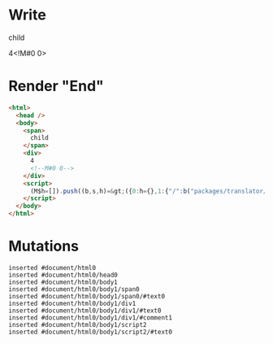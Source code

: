 # Write
  <span>child</span><div>4<!M#0 0></div><script>(M$h=[]).push((b,s,h)=>({0:h={},1:{"/":b("packages/translator/src/__tests__/fixtures/custom-tag-var-expression/template.marko_0_data",h)}}),[])</script>


# Render "End"
```html
<html>
  <head />
  <body>
    <span>
      child
    </span>
    <div>
      4
      <!--M#0 0-->
    </div>
    <script>
      (M$h=[]).push((b,s,h)=&gt;({0:h={},1:{"/":b("packages/translator/src/__tests__/fixtures/custom-tag-var-expression/template.marko_0_data",h)}}),[])
    </script>
  </body>
</html>
```

# Mutations
```
inserted #document/html0
inserted #document/html0/head0
inserted #document/html0/body1
inserted #document/html0/body1/span0
inserted #document/html0/body1/span0/#text0
inserted #document/html0/body1/div1
inserted #document/html0/body1/div1/#text0
inserted #document/html0/body1/div1/#comment1
inserted #document/html0/body1/script2
inserted #document/html0/body1/script2/#text0
```